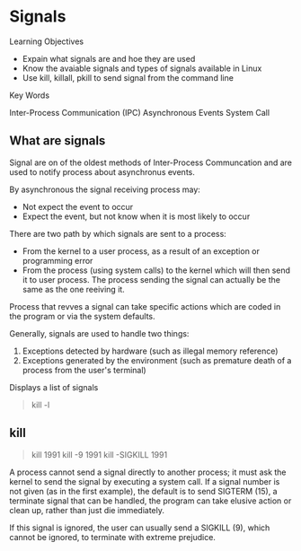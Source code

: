 # Signals

Learning Objectives
- Expain what signals are and hoe they are used
- Know the avaiable signals and types of signals available in Linux
- Use kill, killall, pkill to send signal from the command line


Key Words

Inter-Process Communication (IPC)
Asynchronous Events
System Call


## What are signals

Signal are on of the oldest methods of Inter-Process Communcation and are used to notify process about asynchronus events.

By asynchronous the signal receiving process may:

- Not expect the event to occur
- Expect the event, but not know when it is most likely to occur

There are two path by which signals are sent to a process: 

- From the kernel to a user process, as a result of an exception or programming error
- From the process (using system calls) to the kernel which will then send it to user process. The process sending the signal can actually be the same as the one reeiving it.

Process that revves a signal can take specific actions which are coded in the program or via the system defaults.

Generally, signals are used to handle two things:

1. Exceptions detected by hardware (such as illegal memory reference)
2. Exceptions generated by the environment (such as premature death of a process from the user's terminal)

Displays a list of signals
> kill -l

## kill

> kill 1991
> kill -9 1991
> kill -SIGKILL 1991

A process cannot send a signal directly to another process; it must ask the kernel to send the signal by executing a system call. If a signal number is not given (as in the first example), the default is to send SIGTERM (15), a terminate signal that can be handled, the program can take elusive action or clean up, rather than just die immediately.

If this signal is ignored, the user can usually send a SIGKILL (9), which cannot be ignored, to terminate with extreme prejudice. 